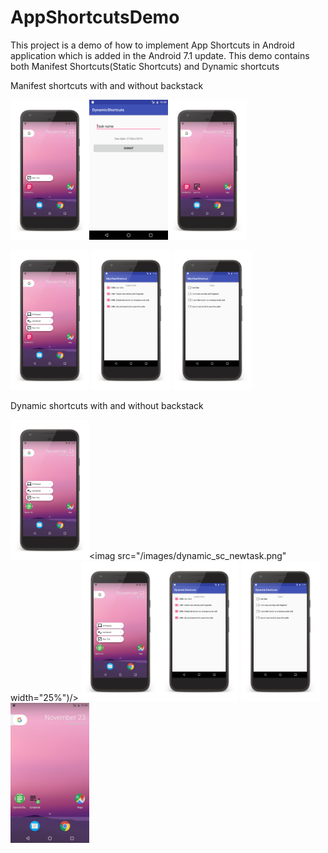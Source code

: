 # AppShortcutsDemo
This project is a demo of how to implement App Shortcuts in Android application which is added in the Android 7.1 update. This demo contains both Manifest Shortcuts(Static Shortcuts) and Dynamic shortcuts

Manifest shortcuts with and without backstack

<img src="/images/manifest_sc_newtask.png" width="25%" /><img src="/images/dynamic_sc_newtask.png?" width="25%" /><img src="/images/manifest_sc_pinned.png" width="25%" />

<img src="/images/manifest_sc_backstack.png" width="25%" />
<img src="/images/manifest_sc_backstack_completeted.png" width="25%" /> 
<img src="/images/manifest_sc_backstack_mainscreen.png" width="25%" />


Dynamic shortcuts with and without backstack


<img src="/images/dynamic_sc_backstack.png" width="25%"/><imag src="/images/dynamic_sc_newtask.png" width="25%")/>
<img src="/images/dynamic_sc_backstack.png" width="25%"/><img src="/images/dynamic_sc_backstack_completed.png" width="25%"/>
<img src="/images/dynamic_sc_backstack_main.png" width="25%"/><img src="/images/dynamic_sc_homescreen.png" width="25%"/>

